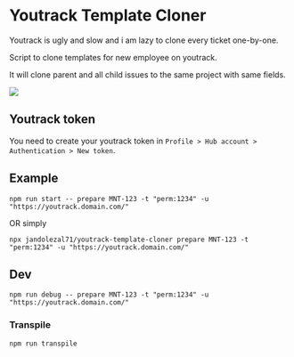 # Youtrack Template Cloner

Youtrack is ugly and slow and i am lazy to clone every ticket one-by-one.

Script to clone templates for new employee on youtrack.

It will clone parent and all child issues to the same project with same fields.

![](https://i.ibb.co/ysYXy0F/Screencast-2021-05-28-12-08-52.gif)

## Youtrack token

You need to create your youtrack token in `Profile > Hub account > Authentication > New token`.

## Example

```
npm run start -- prepare MNT-123 -t "perm:1234" -u "https://youtrack.domain.com/"
```

OR simply

```
npx jandolezal71/youtrack-template-cloner prepare MNT-123 -t "perm:1234" -u "https://youtrack.domain.com/"
```

## Dev

```
npm run debug -- prepare MNT-123 -t "perm:1234" -u "https://youtrack.domain.com/"
```

### Transpile

```
npm run transpile
```
